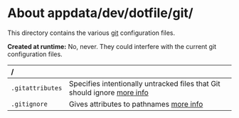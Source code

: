 # About appdata/dev/dotfile/git/
This directory contains the various [git](https://git-scm.com) configuration files.


**Created at runtime:** No, never. They could interfere with the current git configuration files.

| **/**            |                                                                                             |
|:---------------- |:------------------------------------------------------------------------------------------- |
| `.gitattributes` | Specifies intentionally untracked files that Git should ignore [more info](https://git-scm.com/docs/gitignore)|
| `.gitignore`     | Gives attributes to pathnames [more info](https://git-scm.com/docs/gitattributes)|